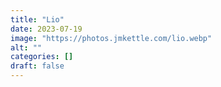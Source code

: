 ```yaml
---
title: "Lio"
date: 2023-07-19
image: "https://photos.jmkettle.com/lio.webp"
alt: ""
categories: []
draft: false
---
```

